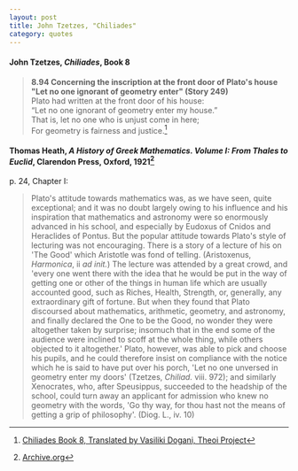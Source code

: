 ```yaml
---
layout: post
title: John Tzetzes, "Chiliades"
category: quotes
---
```


#### John Tzetzes, *Chiliades*, Book 8

> **8.94 Concerning the inscription at the front door of Plato's house "Let no one ignorant of geometry enter" (Story 249)**  
> Plato had written at the front door of his house:  
> “Let no one ignorant of geometry enter my house.”  
> That is, let no one who is unjust come in here;  
> For geometry is fairness and justice.[^2]

[^2]: [Chiliades Book 8, Translated by Vasiliki Dogani, Theoi Project](https://www.theoi.com/Text/TzetzesChiliades8.html)

#### Thomas Heath, *A History of Greek Mathematics. Volume I: From Thales to Euclid*, Clarendon Press, Oxford, 1921[^1]

p. 24, Chapter I:

> Plato's attitude towards mathematics was, as we have seen, quite exceptional; and it was no doubt largely owing to his influence and his inspiration that mathematics and astronomy were so enormously advanced in his school, and especially by Eudoxus of Cnidos and Heraclides of Pontus. But the popular attitude towards Plato's style of lecturing was not encouraging. There is a story of a lecture of his on 'The Good' which Aristotle was fond of telling. (Aristoxenus, *Harmonica*, ii *ad init.*) The lecture was attended by a great crowd, and 'every one went there with the idea that he would be put in the way of getting one or other of the things in human life which are usually accounted good, such as Riches, Health, Strength, or, generally, any extraordinary gift of fortune. But when they found that Plato discoursed about mathematics, arithmetic, geometry, and astronomy, and finally declared the One to be the Good, no wonder they were altogether taken by surprise; insomuch that in the end some of the audience were inclined to scoff at the whole thing, while others objected to it altogether.' Plato, however, was able to pick and choose his pupils, and he could therefore insist on compliance with the notice which he is said to have put over his porch, 'Let no one unversed in geometry enter my doors' (Tzetzes, *Chiliad.* viii. 972); and similarly Xenocrates, who, after Speusippus, succeeded to the headship of the school, could turn away an applicant for admission who knew no geometry with the words, 'Go thy way, for thou hast not the means of getting a grip of philosophy'. (Diog. L., iv. 10)

[^1]: [Archive.org](https://archive.org/details/cu31924008704219)